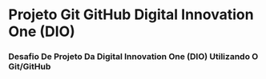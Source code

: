 # Projeto Git GitHub Digital Innovation One (DIO)
### Desafio De Projeto Da Digital Innovation One (DIO) Utilizando O Git/GitHub 
